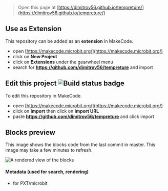 
> Open this page at [https://dimitrov56.github.io/tempreture/](https://dimitrov56.github.io/tempreture/)

## Use as Extension

This repository can be added as an **extension** in MakeCode.

* open [https://makecode.microbit.org/](https://makecode.microbit.org/)
* click on **New Project**
* click on **Extensions** under the gearwheel menu
* search for **https://github.com/dimitrov56/tempreture** and import

## Edit this project ![Build status badge](https://github.com/dimitrov56/tempreture/workflows/MakeCode/badge.svg)

To edit this repository in MakeCode.

* open [https://makecode.microbit.org/](https://makecode.microbit.org/)
* click on **Import** then click on **Import URL**
* paste **https://github.com/dimitrov56/tempreture** and click import

## Blocks preview

This image shows the blocks code from the last commit in master.
This image may take a few minutes to refresh.

![A rendered view of the blocks](https://github.com/dimitrov56/tempreture/raw/master/.github/makecode/blocks.png)

#### Metadata (used for search, rendering)

* for PXT/microbit
<script src="https://makecode.com/gh-pages-embed.js"></script><script>makeCodeRender("{{ site.makecode.home_url }}", "{{ site.github.owner_name }}/{{ site.github.repository_name }}");</script>
